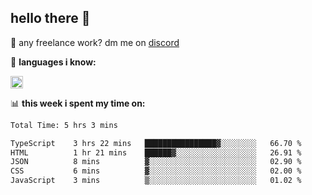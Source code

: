## hello there 👋

💼 any freelance work? dm me on [discord](https://discord.com/users/577571414186393661/)

🌸 **languages ​i know:**  

<img height="20" src="https://skillicons.dev/icons?i=js,ts,html,css,php,py,java&perline=50">

📊 **this week i spent my time on:**
<!--START_SECTION:waka-->

```txt
Total Time: 5 hrs 3 mins

TypeScript    3 hrs 22 mins   ████████████████▓░░░░░░░░   66.70 %
HTML          1 hr 21 mins    ██████▓░░░░░░░░░░░░░░░░░░   26.91 %
JSON          8 mins          ▓░░░░░░░░░░░░░░░░░░░░░░░░   02.90 %
CSS           6 mins          ▓░░░░░░░░░░░░░░░░░░░░░░░░   02.00 %
JavaScript    3 mins          ▒░░░░░░░░░░░░░░░░░░░░░░░░   01.02 %
```

<!--END_SECTION:waka-->
